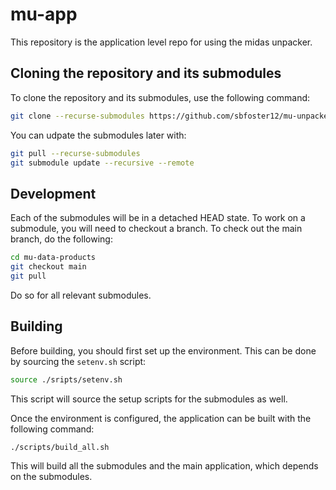 # mu-app

This repository is the application level repo for using the midas unpacker.

##  Cloning the repository and its submodules

To clone the repository and its submodules, use the following command:
```bash
git clone --recurse-submodules https://github.com/sbfoster12/mu-unpackers.git
```

You can udpate the submodules later with:
```bash
git pull --recurse-submodules
git submodule update --recursive --remote
```

## Development

Each of the submodules will be in a detached HEAD state. To work on a submodule, you will need to checkout a branch. To check out the main branch, do the following:
```bash
cd mu-data-products
git checkout main
git pull
```
Do so for all relevant submodules.

## Building

Before building, you should first set up the environment. This can be done by sourcing the `setenv.sh` script:
```bash
source ./sripts/setenv.sh
```
This script will source the setup scripts for the submodules as well.

Once the environment is configured, the application can be built with the following command:
```bash
./scripts/build_all.sh
```
This will build all the submodules and the main application, which depends on the submodules.